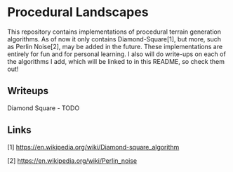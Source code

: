 # Procedural Landscapes

This repository contains implementations of procedural terrain generation algorithms. As of now
it only contains Diamond-Square[1], but more, such as Perlin Noise[2], may be added in the future.
These implementations are entirely for fun and for personal learning. I also will do write-ups on
each of the algorithms I add, which will be linked to in this README, so check them out!

## Writeups
Diamond Square - TODO

## Links


[1] https://en.wikipedia.org/wiki/Diamond-square_algorithm

[2] https://en.wikipedia.org/wiki/Perlin_noise